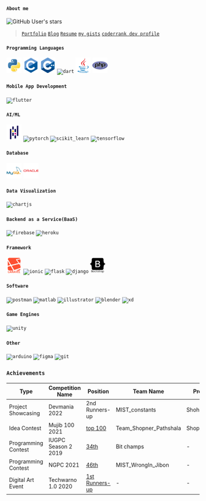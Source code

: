 #### ``About me``

![GitHub User's stars](https://img.shields.io/github/stars/geek-a-byte?color=lavender&label=stars&logo=github)

> [```Portfolio```](https://nazia-shehnaz.netlify.app/)
> [```Blog```](https://geek-a-byte.github.io/)
> [```Resume```](https://github.com/Geek-a-Byte/Geek-a-Byte/files/11379721/Resume_Nazia_Shehnaz.1.pdf)
> [```my gists```](https://gist.github.com/Geek-a-Byte)
> [```coderrank dev profile```](https://profile.codersrank.io/user/geek-a-byte)

<!-- ##### Repos of my notes on various CS topics.

>##### private repo links for my own favor

>[```OOP```](https://github.com/Geek-a-Byte/OOP) 
>[```Python```](https://github.com/Geek-a-Byte/PyHaxx)
>[```Networking```](https://github.com/Geek-a-Byte/Networking)
>[```SQL```](https://github.com/Geek-a-Byte/sql-practice)
>[```OS```](https://github.com/Geek-a-Byte/Operating-Systems-Sessionals)


>[```DSA```](https://github.com/Geek-a-Byte/DSA)
>[```CSES```](https://github.com/Geek-a-Byte/CSES)
>[```Leetcode```](https://github.com/Geek-a-Byte/Leetcode-Solutions)
>[```CP```](https://github.com/Geek-a-Byte/CP)

 -->

#### ``Programming Languages``

<code><img src="https://raw.githubusercontent.com/devicons/devicon/master/icons/python/python-original.svg" alt="python" width="40" height="40"/></code> <code><img src="https://raw.githubusercontent.com/devicons/devicon/master/icons/c/c-original.svg" alt="c" width="40" height="40"/></code>  <code><img src="https://raw.githubusercontent.com/devicons/devicon/master/icons/cplusplus/cplusplus-original.svg" alt="cplusplus" width="40" height="40"/></code> <code><img src="https://www.vectorlogo.zone/logos/dartlang/dartlang-icon.svg" alt="dart" width="40" height="40"/></code> <code><img src="https://raw.githubusercontent.com/devicons/devicon/master/icons/java/java-original.svg" alt="java" width="40" height="40"/></code> <code><img src="https://raw.githubusercontent.com/devicons/devicon/master/icons/php/php-original.svg" alt="php" width="40" height="40"/></code> 

#### ``Mobile App Development``

<code><img src="https://www.vectorlogo.zone/logos/flutterio/flutterio-icon.svg" alt="flutter" width="40" height="40"/></code> 

#### ``AI/ML``

<code><img src="https://raw.githubusercontent.com/devicons/devicon/2ae2a900d2f041da66e950e4d48052658d850630/icons/pandas/pandas-original.svg" alt="pandas" width="40" height="40"/></code> <code><img src="https://www.vectorlogo.zone/logos/pytorch/pytorch-icon.svg" alt="pytorch" width="40" height="40"/></code> <code><img src="https://upload.wikimedia.org/wikipedia/commons/0/05/Scikit_learn_logo_small.svg" alt="scikit_learn" width="40" height="40"/></code> <code><img src="https://www.vectorlogo.zone/logos/tensorflow/tensorflow-icon.svg" alt="tensorflow" width="40" height="40"/></code>

#### ``Database``

<code><img src="https://raw.githubusercontent.com/devicons/devicon/master/icons/mysql/mysql-original-wordmark.svg" alt="mysql" width="40" height="40"/></code> 
<code><img src="https://raw.githubusercontent.com/devicons/devicon/master/icons/oracle/oracle-original.svg" alt="oracle" width="40" height="40"/></code>

#### ``Data Visualization``

<code><img src="https://www.chartjs.org/media/logo-title.svg" alt="chartjs" width="40" height="40"/> </code>

#### ``Backend as a Service(BaaS)``

<code><img src="https://www.vectorlogo.zone/logos/firebase/firebase-icon.svg" alt="firebase" width="40" height="40"/></code>
<code><img src="https://www.vectorlogo.zone/logos/heroku/heroku-icon.svg" alt="heroku" width="40" height="40"/></code> 

#### ``Framework``

<code><img src="https://raw.githubusercontent.com/devicons/devicon/master/icons/laravel/laravel-plain-wordmark.svg" alt="laravel" width="40" height="40"/></code> <code><img src="https://upload.wikimedia.org/wikipedia/commons/d/d1/Ionic_Logo.svg" alt="ionic" width="40" height="40"/></code>
<code><img src="https://www.vectorlogo.zone/logos/pocoo_flask/pocoo_flask-icon.svg" alt="flask" width="40" height="40"/></code> 
<code><img src="https://cdn.worldvectorlogo.com/logos/django.svg" alt="django" width="40" height="40"/></code>
<code><img src="https://raw.githubusercontent.com/devicons/devicon/master/icons/bootstrap/bootstrap-plain-wordmark.svg" alt="bootstrap" width="40" height="40"/></code>

#### ``Software``

<code><img src="https://www.vectorlogo.zone/logos/getpostman/getpostman-icon.svg" alt="postman" width="40" height="40"/></code>
<code><img src="https://upload.wikimedia.org/wikipedia/commons/2/21/Matlab_Logo.png" alt="matlab" width="40" height="40"/></code>
<code><img src="https://www.vectorlogo.zone/logos/adobe_illustrator/adobe_illustrator-icon.svg" alt="illustrator" width="40" height="40"/></code> <code><img src="https://download.blender.org/branding/community/blender_community_badge_white.svg" alt="blender" width="40" height="40"/></code>
<code><img src="https://cdn.worldvectorlogo.com/logos/adobe-xd.svg" alt="xd" width="40" height="40"/></code>

#### ``Game Engines``

<code><img src="https://www.vectorlogo.zone/logos/unity3d/unity3d-icon.svg" alt="unity" width="40" height="40"/></code>

#### ``Other``

<code><img src="https://cdn.worldvectorlogo.com/logos/arduino-1.svg" alt="arduino" width="40" height="40"/></code>
<code><img src="https://www.vectorlogo.zone/logos/figma/figma-icon.svg" alt="figma" width="40" height="40"/></code>
<code><img src="https://www.vectorlogo.zone/logos/git-scm/git-scm-icon.svg" alt="git" width="40" height="40"/></code>


### ```Achievements```

| Type                | Competition Name        | Position                                       | Team Name              | Project Name      | 
| -------------       | ----------------------- | ---------------------------------------------- | ---------------------- | ----------------- |
| Project Showcasing  | Devmania 2022           | 2nd Runners-up                                 | MIST_constants         | Shohay            | 
| Idea Contest        | Mujib 100 2021          | [top 100](https://tinyurl.com/2hxqerdd)        | Team_Shopner_Pathshala | Shopner_Pathshala | 
| Programming Contest | IUGPC Season 2 2019     | [34th](https://tinyurl.com/2hseyhcl)           | Bit champs             | -                 | 
| Programming Contest | NGPC 2021               | [46th](https://tinyurl.com/2zpc44fx)           | MIST_WrongIn_Jibon     | -                 | 
| Digital Art Event   | Techwarno 1.0 2020      | [1st Runners-up](https://tinyurl.com/2qfhh9bf) | -                      | -                 |
